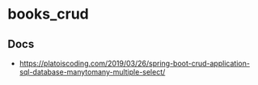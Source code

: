# books_crud

## Docs
- https://platoiscoding.com/2019/03/26/spring-boot-crud-application-sql-database-manytomany-multiple-select/
